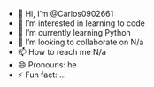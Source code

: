 - 👋 Hi, I’m @Carlos0902661
- 👀 I’m interested in learning to code
- 🌱 I’m currently learning Python
- 💞️ I’m looking to collaborate on N/a
- 📫 How to reach me N/a
- 😄 Pronouns: he
- ⚡ Fun fact: ...

<!---
Carlos0902661/Carlos0902661 is a ✨ special ✨ repository because its `README.md` (this file) appears on your GitHub profile.
You can click the Preview link to take a look at your changes.
--->
